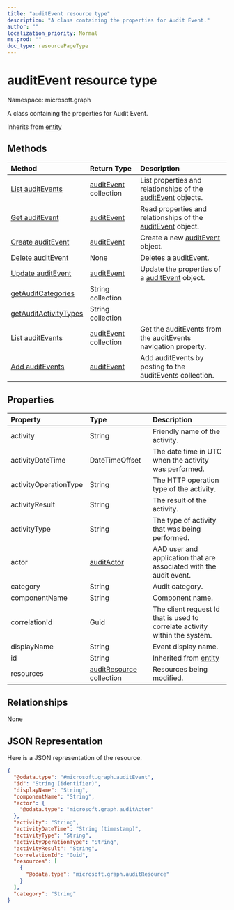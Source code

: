 ```yaml
---
title: "auditEvent resource type"
description: "A class containing the properties for Audit Event."
author: ""
localization_priority: Normal
ms.prod: ""
doc_type: resourcePageType
---
```


# auditEvent resource type


Namespace: microsoft.graph

A class containing the properties for Audit Event.


Inherits from [entity](../resources/entity.md)

## Methods
|Method|Return Type|Description|
|:---|:---|:---|
|[List auditEvents](../api/auditevent-list.md)|[auditEvent](../resources/auditevent.md) collection|List properties and relationships of the [auditEvent](../resources/auditevent.md) objects.|
|[Get auditEvent](../api/auditevent-get.md)|[auditEvent](../resources/auditevent.md)|Read properties and relationships of the [auditEvent](../resources/auditevent.md) object.|
|[Create auditEvent](../api/auditevent-create.md)|[auditEvent](../resources/auditevent.md)|Create a new [auditEvent](../resources/auditevent.md) object.|
|[Delete auditEvent](../api/auditevent-delete.md)|None|Deletes a [auditEvent](../resources/auditevent.md).|
|[Update auditEvent](../api/auditevent-update.md)|[auditEvent](../resources/auditevent.md)|Update the properties of a [auditEvent](../resources/auditevent.md) object.|
|[getAuditCategories](../api/auditevent-getauditcategories.md)|String collection||
|[getAuditActivityTypes](../api/auditevent-getauditactivitytypes.md)|String collection||
|[List auditEvents](../api/intune-devices-devicemanagement-list-auditevents.md)|[auditEvent](../resources/auditevent.md) collection|Get the auditEvents from the auditEvents navigation property.|
|[Add auditEvents](../api/intune-devices-devicemanagement-post-auditevents.md)|[auditEvent](../resources/auditevent.md)|Add auditEvents by posting to the auditEvents collection.|

## Properties
|Property|Type|Description|
|:---|:---|:---|
|activity|String|Friendly name of the activity.|
|activityDateTime|DateTimeOffset|The date time in UTC when the activity was performed.|
|activityOperationType|String|The HTTP operation type of the activity.|
|activityResult|String|The result of the activity.|
|activityType|String|The type of activity that was being performed.|
|actor|[auditActor](../resources/auditactor.md)|AAD user and application that are associated with the audit event.|
|category|String|Audit category.|
|componentName|String|Component name.|
|correlationId|Guid|The client request Id that is used to correlate activity within the system.|
|displayName|String|Event display name.|
|id|String| Inherited from [entity](../resources/entity.md)|
|resources|[auditResource](../resources/auditresource.md) collection|Resources being modified.|

## Relationships
None

## JSON Representation
Here is a JSON representation of the resource.
<!-- {
  "blockType": "resource",
  "keyProperty": "id",
  "@odata.type": "microsoft.graph.auditEvent",
  "baseType": "microsoft.graph.entity",
  "openType": false
}
-->
``` json
{
  "@odata.type": "#microsoft.graph.auditEvent",
  "id": "String (identifier)",
  "displayName": "String",
  "componentName": "String",
  "actor": {
    "@odata.type": "microsoft.graph.auditActor"
  },
  "activity": "String",
  "activityDateTime": "String (timestamp)",
  "activityType": "String",
  "activityOperationType": "String",
  "activityResult": "String",
  "correlationId": "Guid",
  "resources": [
    {
      "@odata.type": "microsoft.graph.auditResource"
    }
  ],
  "category": "String"
}
```

